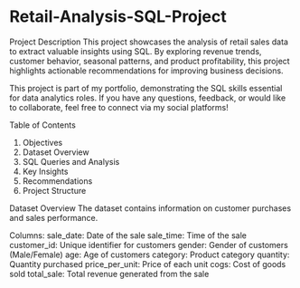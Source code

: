 # Retail-Analysis-SQL-Project

Project Description
This project showcases the analysis of retail sales data to extract valuable insights using SQL. By exploring revenue trends, customer behavior, seasonal patterns, and product profitability, this project highlights actionable recommendations for improving business decisions.

This project is part of my portfolio, demonstrating the SQL skills essential for data analytics roles. If you have any questions, feedback, or would like to collaborate, feel free to connect via my social platforms!


Table of Contents

1. Objectives
2. Dataset Overview
3. SQL Queries and Analysis
4. Key Insights
5. Recommendations
5. Project Structure

Dataset Overview
The dataset contains information on customer purchases and sales performance.

Columns:
sale_date: Date of the sale
sale_time: Time of the sale
customer_id: Unique identifier for customers
gender: Gender of customers (Male/Female)
age: Age of customers
category: Product category
quantity: Quantity purchased
price_per_unit: Price of each unit
cogs: Cost of goods sold
total_sale: Total revenue generated from the sale
